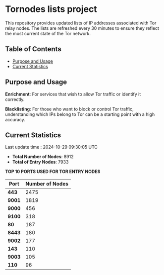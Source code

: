 # Tornodes lists project

This repository provides updated lists of IP addresses associated with Tor relay nodes. The lists are refreshed every 30 minutes to ensure they reflect the most current state of the Tor network.

## Table of Contents

- [Purpose and Usage](#purpose-and-usage)
- [Current Statistics](#current-statistics)


## Purpose and Usage

**Enrichment**: For services that wish to allow Tor traffic or identify it correctly.

**Blacklisting**: For those who want to block or control Tor traffic, understanding which IPs belong to Tor can be a starting point with a high accuracy.

## Current Statistics

Last update time : 2024-10-29 09:30:05 UTC

- **Total Number of Nodes**: 8912
- **Total of Entry Nodes**: 7933

**TOP 10 PORTS USED FOR TOR ENTRY NODES**

| **Port** | **Number of Nodes** |
|------|-----------------|
| **443**   | 2475  |
| **9001**   | 1819  |
| **9000**   | 456  |
| **9100**   | 318  |
| **80**   | 187  |
| **8443**   | 180  |
| **9002**   | 177  |
| **143**   | 110  |
| **9003**   | 105  |
| **110**   | 96  |

